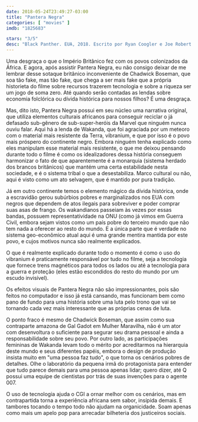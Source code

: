 ```yaml
---
date: 2018-05-24T23:49:27-03:00
title: "Pantera Negra"
categories: [ "movies" ]
imdb: "1825683"

stars: "3/5"
desc: "Black Panther. EUA, 2018. Escrito por Ryan Coogler e Joe Robert Cole baseados nos quadrinhos de Stan Lee (que faz uma ponta) e Jack Kirby. Dirigido por Ryan Coogler (que é negro, e isso é importante), este filme conta com a participação de um monte de negros, entre eles Chadwick Boseman, Michael B. Jordan, Lupita Nyong'o."
---
```

Uma desgraça o que o Império Britânico fez com os povos colonizados da África. E agora, após assistir Pantera Negra, eu não consigo deixar de me lembrar desse sotaque britânico inconveniente de Chadwick Boseman, que soa tão fake, mas tão fake, que chega a ser mais fake que a própria historieta do filme sobre recursos trazerem tecnologia e sobre a riqueza ser um jogo de soma zero. Até quando serão contadas as lendas sobre economia folclórica ou dívida histórica para nossos filhos? É uma desgraça.

Mas, dito isto, Pantera Negra possui em seu núcleo uma narrativa original, que utiliza elementos culturais africanos para conseguir reciclar o já defasado sub-gênero de sub-super-heróis da Marvel que ninguém nunca ouviu falar. Aqui há a lenda de Wakanda, que foi agraciada por um meteoro com o material mais resistente da Terra, vibranium, e que por isso é o povo mais próspero do continente negro. Embora ninguém tenha explicado como eles manipulam esse material mais resistente, o que me deixou pensando durante todo o filme é como os idealizadores dessa história conseguem harmonizar o fato de que aparentemente é a monarquia (sistema herdado dos brancos britânicos) que mantém uma certa estabilidade nesta sociedade, e é o sistema tribal o que a desestabiliza. Marco cultural ou não, aqui é visto como um ato selvagem, que é mantido por pura tradição.

Já em outro continente temos o elemento mágico da dívida histórica, onde a escravidão gerou subúrbios pobres e marginalizados nos EUA com negros que dependem de atos ilegais para sobreviver e poder comprar suas asas de frango. Os wakandianos passeiam às vezes por essas bandas, possuem representatividade na ONU (como já vimos em Guerra Civil, embora sejam vistos como um país pobre do terceiro mundo que não tem nada a oferecer ao resto do mundo. E a única parte que é verdade no sistema geo-econômico atual aqui é uma grande mentira mantida por este povo, e cujos motivos nunca são realmente explicados.

O que é realmente explicado durante todo o momento é como o uso do vibranium é praticamente responsável por tudo no filme, seja a tecnologia que fornece trens magnéticos para todos os lados ou até a tecnologia para a guerra e proteção (eles estão escondidos do resto do mundo por um escudo invisível).

Os efeitos visuais de Pantera Negra não são impressionantes, pois são feitos no computador e isso já está cansando, mas funcionam bem como pano de fundo para uma história sobre uma luta pelo trono que vai se tornando cada vez mais interessante que as próprias cenas de luta.

O ponto fraco é mesmo de Chadwick Boseman, que assim como sua contraparte amazona de Gal Gadot em Mulher Maravilha, não é um ator com desenvoltura o suficiente para segurar seu drama pessoal e ainda a responsabilidade sobre seu povo. Por outro lado, as participações femininas de Wakanda levam todo o mérito por acreditarmos na hierarquia deste mundo e seus diferentes papéis, embora o design de produção insista muito em "uma pessoa faz tudo", o que torna os cenários pobres de detalhes. Olhe o laboratório da pequena irmã do protagonista para entender que tudo parece demais para uma pessoa apenas lidar; quero dizer, até Q possui uma equipe de cientistas por trás de suas invenções para o agente 007.

O uso de tecnologia ajuda o CGI a ornar melhor com os cenários, mas em contrapartida torna a experiência africana sem sabor, insípida demais. E tambores tocando o tempo todo não ajudam na organicidade. Soam apenas como mais um apelo pop para arrecadar bilheteria dos justiceiros sociais.
